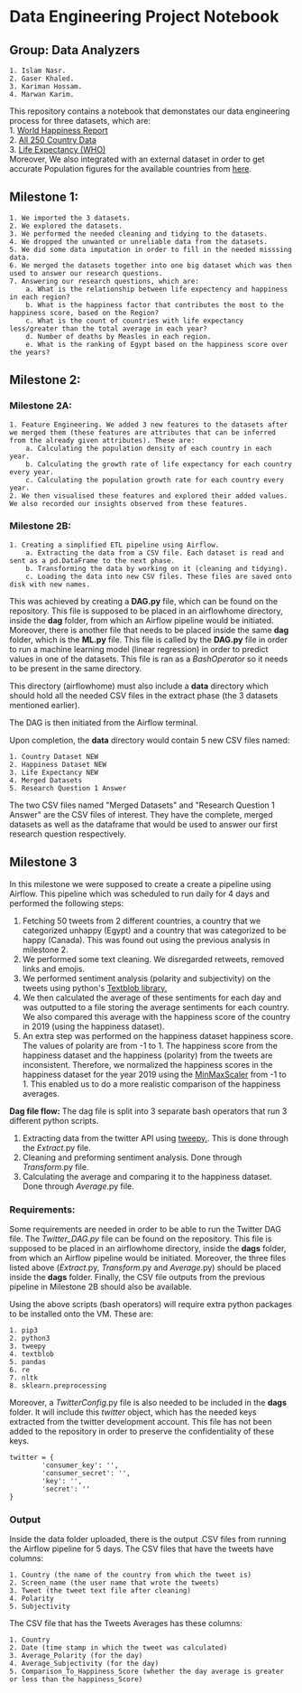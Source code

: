 # Data Engineering Project Notebook

## Group: Data Analyzers

    1. Islam Nasr.
    2. Gaser Khaled.
    3. Kariman Hossam.
    4. Marwan Karim.
    
This repository contains a notebook that demonstates our data engineering process for three datasets, which are:  
    1. [World Happiness Report](https://www.kaggle.com/unsdsn/world-happiness)  
    2. [All 250 Country Data](https://www.kaggle.com/souhardyachakraborty/all-250-country-data)  
    3. [Life Expectancy (WHO)](https://www.kaggle.com/kumarajarshi/life-expectancy-who)  
Moreover, We also integrated with an external dataset in order to get accurate Population figures for the available countries from [here](https://population.un.org/wpp/Download/Standard/Population/).  

## Milestone 1:

    1. We imported the 3 datasets.
    2. We explored the datasets.
    3. We performed the needed cleaning and tidying to the datasets.
    4. We dropped the unwanted or unreliable data from the datasets.
    5. We did some data imputation in order to fill in the needed misssing data.
    6. We merged the datasets together into one big dataset which was then used to answer our research questions.
    7. Answering our research questions, which are:
        a. What is the relationship between life expectency and happiness in each region?
        b. What is the happiness factor that contributes the most to the happiness score, based on the Region?
        c. What is the count of countries with life expectancy less/greater than the total average in each year?
        d. Number of deaths by Measles in each region.
        e. What is the ranking of Egypt based on the happiness score over the years?
        
## Milestone 2:

### Milestone 2A:
    
    1. Feature Engineering. We added 3 new features to the datasets after we merged them (these features are attributes that can be inferred from the already given attributes). These are:
        a. Calculating the population density of each country in each year.
        b. Calculating the growth rate of life expectancy for each country every year.
        c. Calculating the population growth rate for each country every year.
    2. We then visualised these features and explored their added values. We also recorded our insights observed from these features.
   
### Milestone 2B:
    
    1. Creating a simplified ETL pipeline using Airflow.  
        a. Extracting the data from a CSV file. Each dataset is read and sent as a pd.DataFrame to the next phase.
        b. Transforming the data by working on it (cleaning and tidying).   
        c. Loading the data into new CSV files. These files are saved onto disk with new names.


This was achieved by creating a **DAG.py** file, which can be found on the repository. This file is supposed to be placed in an airflowhome directory, inside the **dag** folder, from which an Airflow pipeline would be initiated. Moreover, there is another file that needs to be placed inside the same **dag** folder, which is the **ML.py** file. This file is called by the **DAG.py** file in order to run a machine learning model (linear regression) in order to predict values in one of the datasets. This file is ran as a *BashOperator* so it needs to be present in the same directory.   

This directory (airflowhome) must also include a **data** directory which should hold all the needed CSV files in the extract phase (the 3 datasets mentioned earlier).  

The DAG is then initiated from the Airflow terminal.  

Upon completion, the **data** directory would contain 5 new CSV files named:   
    
    1. Country Dataset NEW  
    2. Happiness Dataset NEW  
    3. Life Expectancy NEW  
    4. Merged Datasets  
    5. Research Question 1 Answer  

The two CSV files named "Merged Datasets" and "Research Question 1 Answer" are the CSV files of interest. They have the complete, merged datasets as well as the dataframe that would be used to answer our first research question respectively.  

## Milestone 3
In this milestone we were supposed to create a create a pipeline using Airflow. This pipeline which was scheduled to run daily for 4 days and performed the following steps:  

1. Fetching 50 tweets from 2 different countries, a country that we categorized unhappy (Egypt) and a country that was categorized to be happy (Canada).  This was found out using the previous analysis in milestone 2.
2. We performed some text cleaning. We disregarded retweets, removed links and emojis.
3. We performed sentiment analysis (polarity and subjectivity) on the tweets using python's [Textblob library.](https://textblob.readthedocs.io/en/dev/)
4. We then calculated the average of these sentiments for each day and was outputted to a file storing the average sentiments for each country. We also compared this average with the happiness score of the country in 2019 (using the happiness dataset).
5. An extra step was performed on the happiness dataset happiness score. The values of polarity are from -1 to 1. The happiness score from the happiness dataset and the happiness (polarity) from the tweets are inconsistent. Therefore, we normalized the happiness scores in the happiness dataset for the year 2019 using the [MinMaxScaler](https://scikit-learn.org/stable/modules/generated/sklearn.preprocessing.MinMaxScaler.html) from -1 to 1. This enabled us to do a more realistic comparison of the happiness averages. 

**Dag file flow:**
The dag file is split into 3 separate bash operators that run 3 different python scripts.
1. Extracting data from the twitter API using [tweepy.](https://www.tweepy.org/). This is done through the *Extract*.py file.
2. Cleaning and preforming sentiment analysis. Done through *Transform*.py file.
3. Calculating the average and comparing it to the happiness dataset. Done through *Average*.py file.

### Requirements:
Some requirements are needed in order to be able to run the Twitter DAG file. The *Twitter_DAG.py* file can be found on the repository. This file is supposed to be placed in an airflowhome directory, inside the **dags** folder, from which an Airflow pipeline would be initiated. Moreover, the three files listed above (*Extract*.py,  *Transform*.py and *Average*.py) should be placed inside the **dags** folder. Finally, the CSV file outputs from the previous pipeline in Milestone 2B should also be available.

Using the above scripts (bash operators) will require extra python packages to be installed onto the VM. These are:
			
	1. pip3
	2. python3
	3. tweepy
	4. textblob
	5. pandas
	6. re
	7. nltk
	8. sklearn.preprocessing
<n>

Moreover, a *TwitterConfig*.py file is also needed to be included in the **dags** folder. It will include this *twitter* object, which has the needed keys extracted from the twitter development account. This file has not been added to the repository in order to preserve the confidentiality of these keys.

    twitter = {
			'consumer_key': '',
			'consumer_secret': '',
			'key': '',
			'secret': ''
	}

### Output
Inside the data folder uploaded, there is the output .CSV files from running the Airflow pipeline for 5 days.
The CSV files that have the tweets have columns: 
			
	1. Country (the name of the country from which the tweet is)
	2. Screen_name (the user name that wrote the tweets)
	3. Tweet (the tweet text file after cleaning)
	4. Polarity
	5. Subjectivity

The CSV file that has the Tweets Averages has these columns:
		
	1. Country
	2. Date (time stamp in which the tweet was calculated)
	3. Average_Polarity (for the day)
	4. Average_Subjectivity (for the day)
	5. Comparison_To_Happiness_Score (whether the day average is greater or less than the happiness_Score)
